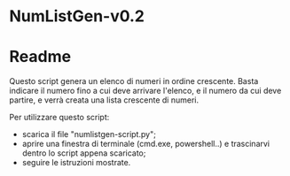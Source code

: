 # NumListGen-v0.2
# Readme 

Questo script genera un elenco di numeri in ordine crescente. Basta indicare il numero fino a cui deve arrivare l'elenco, e il numero da cui deve partire,
e verrà creata una lista crescente di numeri.

Per utilizzare questo script:
- scarica il file "numlistgen-script.py";
- aprire una finestra di terminale (cmd.exe, powershell..) e trascinarvi dentro lo script appena scaricato;
- seguire le istruzioni mostrate.
